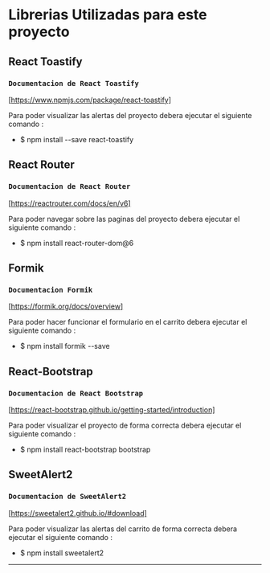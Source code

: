 # Librerias Utilizadas para este proyecto

## React Toastify

### `Documentacion de React Toastify`

[https://www.npmjs.com/package/react-toastify]

Para poder visualizar las alertas del proyecto debera ejecutar el siguiente comando :
 - $ npm install --save react-toastify

 ## React Router

### `Documentacion de React Router`

[https://reactrouter.com/docs/en/v6]

Para poder navegar sobre las paginas del proyecto debera ejecutar el siguiente comando :
 - $ npm install react-router-dom@6

 ## Formik

 ### `Documentacion Formik`

 [https://formik.org/docs/overview]

 Para poder hacer funcionar el formulario en el carrito debera ejecutar el siguiente comando : 
  - $ npm install formik --save

## React-Bootstrap

### `Documentacion de React Bootstrap`

[https://react-bootstrap.github.io/getting-started/introduction]

Para poder visualizar el proyecto de forma correcta debera ejecutar el siguiente comando : 
- $ npm install react-bootstrap bootstrap

## SweetAlert2

### `Documentacion de SweetAlert2`

[https://sweetalert2.github.io/#download]

Para poder visualizar las alertas del carrito de forma correcta debera ejecutar el siguiente comando : 
- $ npm install sweetalert2

----------------------------------------------------------------------------------------------